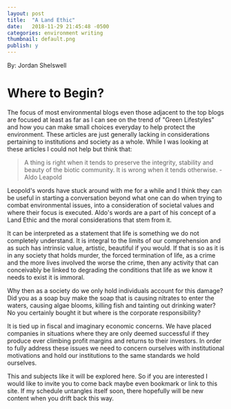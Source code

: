 ```yaml
---
layout: post
title:  "A Land Ethic"
date:   2018-11-29 21:45:48 -0500
categories: environment writing
thumbnail: default.png
publish: y
---
```


By: Jordan Shelswell

# Where to Begin?
  The focus of most environmental blogs even those adjacent to the top blogs are focused at least as far as I can see on the trend of "Green Lifestyles" and how you can make small choices everyday to help protect the environment. These articles are just generally lacking in considerations pertaining to institutions and society as a whole. While I was looking at these articles I could not help but think that:

  >A thing is right when it tends to preserve the integrity, stability and beauty of the biotic community. It is wrong when it tends otherwise. -Aldo Leapold

  Leopold's words have stuck around with me for a while and I think they can be useful in starting a conversation beyond what one can do when trying to combat environmental issues, into a consideration of societal values and where their focus is executed. Aldo's words are a part of his concept of a Land Ethic and the moral considerations that stem from it.

  It can be interpreted as a statement that life is something we do not completely understand. It is integral to the limits of our comprehension and as such has intrinsic value, artistic, beautiful if you would. If that is so as it is in any society that holds murder, the forced termination of life, as a crime and the more lives involved the worse the crime, then any activity that can conceivably be linked to degrading the conditions that life as we know it needs to exist it is immoral.

  Why then as a society do we only hold individuals account for this damage? Did you as a soap buy make the soap that is causing nitrates to enter the waters, causing algae blooms, killing fish and tainting out drinking water? No you certainly bought it but where is the corporate responsibility?

  It is tied up in fiscal and imaginary economic concerns. We have placed companies in situations where they are only deemed successful if they produce ever climbing profit margins and returns to their investors. In order to fully address these issues we need to concern ourselves with institutional motivations and hold our institutions to the same standards we hold ourselves.

  This and subjects like it will be explored here. So if you are interested I would like to invite you to come back maybe even bookmark or link to this site. If my schedule untangles itself soon, there hopefully will be new content when you drift back this way.
